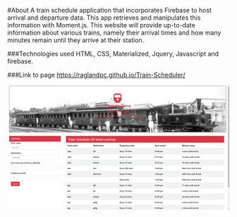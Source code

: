 #About
A train schedule application that incorporates Firebase to host arrival and departure data. This app retrieves and manipulates this information with Moment.js. This website will provide up-to-date information about various trains, namely their arrival times and how many minutes remain until they arrive at their station.

###Technologies used
HTML, CSS, Materialized, Jquery, Javascript and firebase.

###Link to page
https://raglandpc.github.io/Train-Scheduler/


![Alt Text](https://github.com/RaglandPC/Train-Scheduler/blob/master/train.png)
